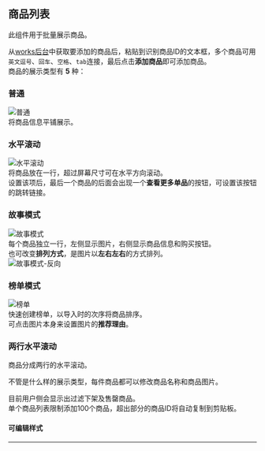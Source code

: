 ## 商品列表
此组件用于批量展示商品。  

从[works后台](http://works.lehe.com/)中获取要添加的商品后，粘贴到识别商品ID的文本框，多个商品可用`英文逗号`、`回车`、`空格`、`tab`连接，最后点击**添加商品**即可添加商品。  
商品的展示类型有 **5** 种：

### 普通
![普通](https://pic.lehe.com/pic/_o/c1/ec/16bc1d32f118b31167f3f33697fd_732_1046.cz.png)  
将商品信息平铺展示。
### 水平滚动
![水平滚动](https://pic.lehe.com/pic/_o/a7/12/0d6e516dfef2e80a42f0d5e5c95b_750_436.cz.png)  
将商品放在一行，超过屏幕尺寸可在水平方向滚动。  
设置该项后，最后一个商品的后面会出现一个**查看更多单品**的按钮，可设置该按钮的跳转链接。
### 故事模式
![故事模式](https://pic.lehe.com/pic/_o/e0/20/4862891298fa977e2ab73b9bfd50_736_976.cz.png)  
每个商品独立一行，左侧显示图片，右侧显示商品信息和购买按钮。  
也可改变**排列方式**，是图片以**左右左右**的方式排列。  
![故事模式-反向](https://pic.lehe.com/pic/_o/ec/ae/33d7b81ff135be61b406d8d72979_734_974.cz.png)
### 榜单模式
![榜单](https://pic.lehe.com/pic/_o/5c/26/531e2b8a53466a110f26052763a0_736_904.cz.png)  
快速创建榜单，以导入时的次序将商品排序。  
可点击图片本身来设置图片的**推荐理由**。
### 两行水平滚动
商品分成两行的水平滚动。

不管是什么样的展示类型，每件商品都可以修改商品名称和商品图片。  

目前用户侧会显示出过滤下架及售罄商品。  
单个商品列表限制添加100个商品，超出部分的商品ID将自动复制到剪贴板。

#### 可编辑样式
---
<explain project="gls" :proplist="['留白','边距','背景色','圆角']"></explain>


